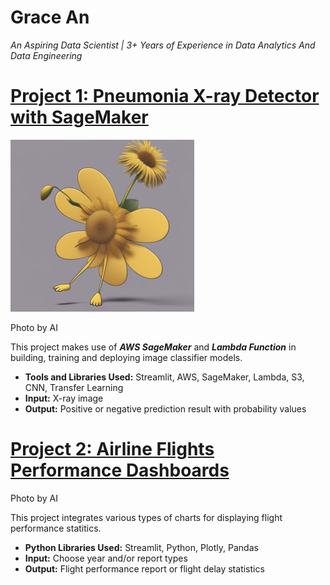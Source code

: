 # Grace An
*An Aspiring Data Scientist | 3+ Years of Experience in Data Analytics And Data Engineering*

# [Project 1: Pneumonia X-ray Detector with SageMaker](https://pneumonia-detection-app.onrender.com)
![logo 1](aiimg20240105.png)

Photo by AI

This project makes use of ***AWS SageMaker*** and ***Lambda Function*** in building, training and deploying image classifier models.
- **Tools and Libraries Used:** Streamlit, AWS, SageMaker, Lambda, S3, CNN, Transfer Learning
- **Input:** X-ray image
- **Output:** Positive or negative prediction result with probability values 

# [Project 2: Airline Flights Performance Dashboards](https://airline-performance-dashboards.onrender.com)

Photo by AI

This project integrates various types of charts for displaying flight performance statitics.
* **Python Libraries Used:** Streamlit, Python, Plotly, Pandas
* **Input:** Choose year and/or report types
* **Output:** Flight performance report or flight delay statistics
